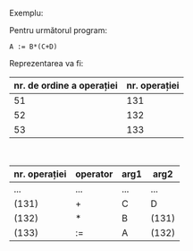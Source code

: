 Exemplu:

Pentru următorul program:
```
A := B*(C+D)
```

Reprezentarea va fi:

| nr. de ordine a operației | nr. operației |
| ---- | ---- |
| 51 | 131 |
| 52 | 132 |
| 53 | 133 |
<br>

| nr. operației | operator | arg1 | arg2 |
| ---- | ---- | ---- | ---- |
| ... | ... | ... | ... |
| (131) | + | C | D |
| (132) | * | B | (131) |
| (133) | := | A | (132) |